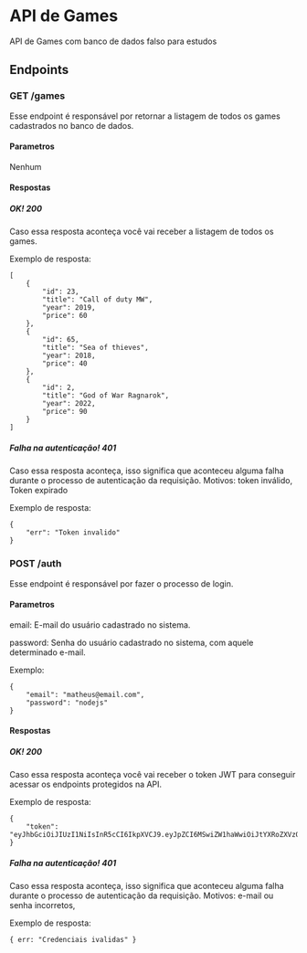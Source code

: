 # API de Games
API de Games com banco de dados falso para estudos
## Endpoints
### GET /games
Esse endpoint é responsável por retornar a listagem de todos os games cadastrados no banco  de dados.
#### Parametros
Nenhum
#### Respostas 
##### OK! 200
Caso essa resposta aconteça você vai receber a listagem de todos os games.

Exemplo de resposta:
```
[
    {
        "id": 23,
        "title": "Call of duty MW",
        "year": 2019,
        "price": 60
    },
    {
        "id": 65,
        "title": "Sea of thieves",
        "year": 2018,
        "price": 40
    },
    {
        "id": 2,
        "title": "God of War Ragnarok",
        "year": 2022,
        "price": 90
    }
]

```
##### Falha na autenticação! 401
Caso essa resposta aconteça, isso significa que aconteceu alguma falha durante o processo de autenticação da requisição. Motivos: token inválido, Token expirado

Exemplo de resposta:
```
{
    "err": "Token invalido"
}

```

### POST /auth
Esse endpoint é responsável por fazer o processo de login.
#### Parametros
email: E-mail do usuário cadastrado no sistema.

password: Senha do usuário cadastrado no sistema, com aquele determinado e-mail.

Exemplo: 
```
{
    "email": "matheus@email.com",
    "password": "nodejs"
}

```
#### Respostas 
##### OK! 200
Caso essa resposta aconteça você vai receber o token JWT para conseguir acessar os endpoints protegidos na API.

Exemplo de resposta:
```
{
    "token": "eyJhbGciOiJIUzI1NiIsInR5cCI6IkpXVCJ9.eyJpZCI6MSwiZW1haWwiOiJtYXRoZXVzQGVtYWlsLmNvbSIsImlhdCI6MTY5MjE5ODIzMCwiZXhwIjoxNjkyMjg0NjMwfQ.CkBBZk3ut0V86ywa9IOoXKe5_UfqlYcHBzIyBbsbXf4"
}

```
##### Falha na autenticação! 401
Caso essa resposta aconteça, isso significa que aconteceu alguma falha durante o processo de autenticação da requisição. Motivos: e-mail ou senha incorretos, 

Exemplo de resposta:
```
{ err: "Credenciais ivalidas" }

```
